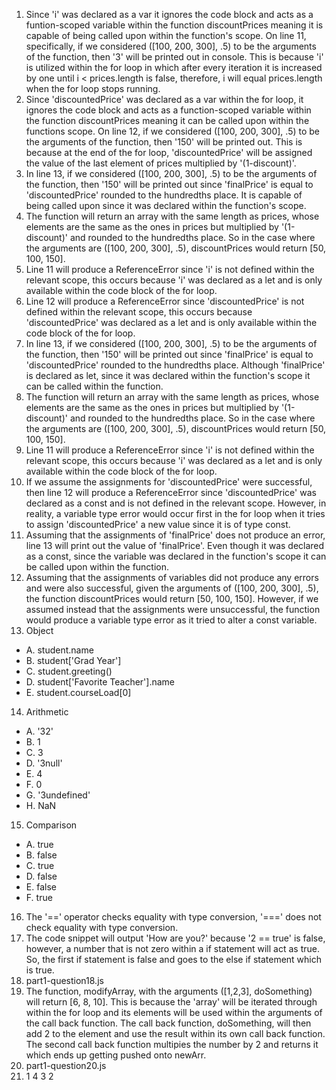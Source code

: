 1. Since 'i' was declared as a var it ignores the code block and acts as a funtion-scoped variable within the function discountPrices meaning it is capable of being called upon within the function's scope. On line 11, specifically, if we considered ([100, 200, 300], .5) to be the arguments of the function, then '3' will be printed out in console. This is because 'i' is utilized within the for loop in which after every iteration it is increased by one until i < prices.length is false, therefore, i will equal prices.length when the for loop stops running.   
2. Since 'discountedPrice' was declared as a var within the for loop, it ignores the code block and acts as a function-scoped variable within the function discountPrices meaning it can be called upon within the functions scope. On line 12, if we considered ([100, 200, 300], .5) to be the arguments of the function, then '150' will be printed out. This is because at the end of the for loop, 'discountedPrice' will be assigned the value of the last element of prices multiplied by '(1-discount)'.
3. In line 13, if we considered ([100, 200, 300], .5) to be the arguments of the function, then '150' will be printed out since 'finalPrice' is equal to 'discountedPrice' rounded to the hundredths place. It is capable of being called upon since it was declared within the function's scope.
4. The function will return an array with the same length as prices, whose elements are the same as the ones in prices but multiplied by '(1-discount)' and rounded to the hundredths place. So in the case where the arguments are ([100, 200, 300], .5), discountPrices would return [50, 100, 150].
5. Line 11 will produce a ReferenceError since 'i' is not defined within the relevant scope, this occurs because 'i' was declared as a let and is only available within the code block of the for loop.
6. Line 12 will produce a ReferenceError since 'discountedPrice' is not defined within the relevant scope, this occurs because 'discountedPrice' was declared as a let and is only available within the code block of the for loop.
7. In line 13, if we considered ([100, 200, 300], .5) to be the arguments of the function, then '150' will be printed out since 'finalPrice' is equal to 'discountedPrice' rounded to the hundredths place. Although 'finalPrice' is declared as let, since it was declared within the function's scope it can be called within the function.
8. The function will return an array with the same length as prices, whose elements are the same as the ones in prices but multiplied by '(1-discount)' and rounded to the hundredths place. So in the case where the arguments are ([100, 200, 300], .5), discountPrices would return [50, 100, 150].
9. Line 11 will produce a ReferenceError since 'i' is not defined within the relevant scope, this occurs because 'i' was declared as a let and is only available within the code block of the for loop.
10. If we assume the assignments for 'discountedPrice' were successful, then line 12 will produce a ReferenceError since 'discountedPrice' was declared as a const and is not defined in the relevant scope. However, in reality, a variable type error would occur first in the for loop when it tries to assign 'discountedPrice' a new value since it is of type const.
11. Assuming that the assignments of 'finalPrice' does not produce an error, line 13 will print out the value of 'finalPrice'. Even though it was declared as a const, since the variable was declared in the function's scope it can be called upon within the function.
12. Assuming that the assignments of variables did not produce any errors and were also successful, given the arguments of ([100, 200, 300], .5), the function discountPrices would return [50, 100, 150]. However, if we assumed instead that the assignments were unsuccessful, the function would produce a variable type error as it tried to alter a const variable. 
13. Object
- A. student.name
- B. student['Grad Year']
- C. student.greeting()
- D. student['Favorite Teacher'].name
- E. student.courseLoad[0]
14. Arithmetic
- A. '32'
- B. 1
- C. 3
- D. '3null'
- E. 4
- F. 0
- G. '3undefined'
- H. NaN
15. Comparison
- A. true
- B. false
- C. true
- D. false
- E. false
- F. true
16. The '==' operator checks equality with type conversion, '===' does not check equality with type conversion.   
17. The code snippet will output 'How are you?' because '2 == true' is false, however, a number that is not zero within a if statement will act as true. So, the first if statement is false and goes to the else if statement which is true.
18. part1-question18.js
19. The function, modifyArray, with the arguments ([1,2,3], doSomething) will return [6, 8, 10]. This is because the 'array' will be iterated through within the for loop and its elements will be used within the arguments of the call back function. The call back function, doSomething, will then add 2 to the element and use the result within its own call back function. The second call back function multipies the number by 2 and returns it which ends up getting pushed onto newArr.
20. part1-question20.js    
21. 1
    4
    3
    2
